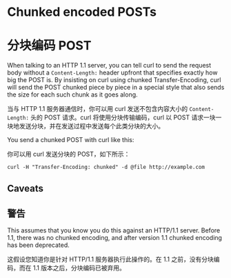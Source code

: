 # Chunked encoded POSTs
# 分块编码 POST

When talking to an HTTP 1.1 server, you can tell curl to send the request body
without a `Content-Length:` header upfront that specifies exactly how big the
POST is. By insisting on curl using chunked Transfer-Encoding, curl will send
the POST chunked piece by piece in a special style that also sends the size
for each such chunk as it goes along.

当与 HTTP 1.1 服务器通信时，你可以用 curl 发送不包含内容大小的 `Content-Length:` 头的 POST 请求。curl 将使用分块传输编码，curl 以 POST 请求一块一块地发送分块，并在发送过程中发送每个此类分块的大小。

You send a chunked POST with curl like this:

你可以用 curl 发送分块的 POST，如下所示：

    curl -H "Transfer-Encoding: chunked" -d @file http://example.com

## Caveats

## 警告

This assumes that you know you do this against an HTTP/1.1 server. Before 1.1,
there was no chunked encoding, and after version 1.1 chunked encoding has been
deprecated.

这假设您知道你是针对 HTTP/1.1 服务器执行此操作的。在 1.1 之前，没有分块编码，而在 1.1 版本之后，分块编码已被弃用。
